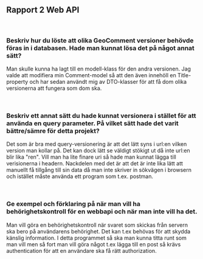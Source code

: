 ## Rapport 2 Web API

<br>

### **Beskriv hur du löste att olika GeoComment versioner behövde föras in i databasen. Hade man kunnat lösa det på något annat sätt?**

Man skulle kunna ha lagt till en modell-klass för den andra versionen.
Jag valde att modifiera min Comment-model så att den även innehöll en Title-property och har sedan användt mig av DTO-klasser för att få dom olika versionerna att fungera som dom ska. 

<br>

### **Beskriv ett annat sätt du hade kunnat versionera i stället för att använda en query parameter. På vilket sätt hade det varit bättre/sämre för detta projekt?**

Det som är bra med query-versionering är att det lätt syns i url:en vilken version man kollar på. Det kan dock lätt se väldigt stökigt ut då inte url:en blir lika "ren". Vill man ha lite finare uri så hade man kunnat lägga till verisionerna i headern. Nackdelen med det är att det är inte lika lätt att manuellt få tillgång till sin data då man inte skriver in sökvägen i browsern och istället måste använda ett program som t.ex. postman. 

<br>

### **Ge exempel och förklaring på när man vill ha behörighetskontroll för en webbapi och när man inte vill ha det.**

Man vill göra en behörighetskontroll när svaret som skickas från servern ska bero på användarens behörighet. Det kan t.ex behövas för att skydda känslig information. I detta programmet så ska man kunna titta runt som man vill men så fort man vill göra något t.ex lägga till en post så krävs authentication för att en användare ska få rätt authorization.







